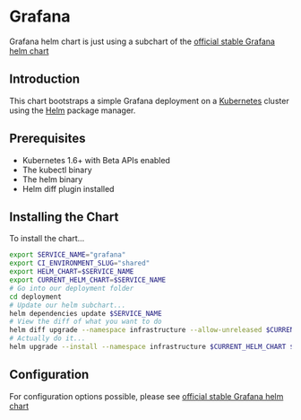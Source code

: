 # Grafana

Grafana helm chart is just using a subchart of the [official stable Grafana helm chart](https://github.com/helm/charts/tree/master/stable/grafana)

## Introduction

This chart bootstraps a simple Grafana deployment on a [Kubernetes](http://kubernetes.io) cluster using the [Helm](https://helm.sh) package manager.

## Prerequisites

- Kubernetes 1.6+ with Beta APIs enabled
- The kubectl binary
- The helm binary
- Helm diff plugin installed

## Installing the Chart

To install the chart...

```bash
export SERVICE_NAME="grafana"
export CI_ENVIRONMENT_SLUG="shared"
export HELM_CHART=$SERVICE_NAME
export CURRENT_HELM_CHART=$SERVICE_NAME
# Go into our deployment folder
cd deployment
# Update our helm subchart...
helm dependencies update $SERVICE_NAME
# View the diff of what you want to do
helm diff upgrade --namespace infrastructure --allow-unreleased $CURRENT_HELM_CHART $HELM_CHART     -f $CURRENT_HELM_CHART/values.yaml  -f $CURRENT_HELM_CHART/values-$CI_ENVIRONMENT_SLUG.yaml
# Actually do it...
helm upgrade --install --namespace infrastructure $CURRENT_HELM_CHART $HELM_CHART     -f $CURRENT_HELM_CHART/values.yaml   -f $CURRENT_HELM_CHART/values-$CI_ENVIRONMENT_SLUG.yaml
```

## Configuration

For configuration options possible, please see [official stable Grafana helm chart](https://github.com/helm/charts/tree/master/stable/grafana)
